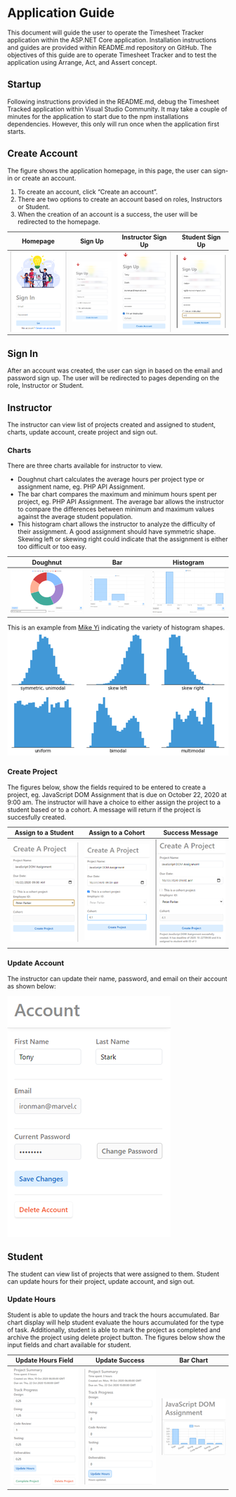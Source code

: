 ﻿# Application Guide
This document will guide the user to operate the Timesheet Tracker application within the ASP.NET Core application. Installation instructions and guides are provided within README.md repository on GitHub. The objectives of this guide are to operate Timesheet Tracker and to test the application using Arrange, Act, and Assert concept.

## Startup
Following instructions provided in the README.md, debug the Timesheet Tracked application within Visual Studio Community. It may take a couple of minutes for the application to start due to the npm installations dependencies. However, this only will run once when the application first starts. 

## Create Account
The figure shows the application homepage, in this page, the user can sign-in or create an account. 
1. To create an account, click “Create an account”.
2. There are two options to create an account based on roles, Instructors or Student.
3. When the creation of an account is a success, the user will be redirected to the homepage. 

| Homepage  | Sign Up | Instructor Sign Up  | Student Sign Up |
| ------------- | ------------- | ------------- | ------------- |
| ![homepage](Screenshots/homepage.PNG) | ![signup](Screenshots/signup.PNG) | ![instructor signup](Screenshots/instructor_signup.PNG) | ![student signup](Screenshots/student_signup.PNG) |

## Sign In

After an account was created, the user can sign in based on the email and password sign up. The user will be redirected to pages depending on the role, Instructor or Student. 

## Instructor

The instructor can view list of projects created and assigned to student, charts, update account, create project and sign out. 

### Charts

There are three charts available for instructor to view.
- Doughnut chart calculates the average hours per project type or assignment name, eg. PHP API Assignment.
- The bar chart compares the maximum and minimum hours spent per project, eg. PHP API Assignment. The average bar allows the instructor to compare the differences between minimum and maximum values against the average student population. 
- This histogram chart allows the instructor to analyze the difficulty of their assignment. A good assignment should have symmetric shape. Skewing left or skewing right could indicate that the assignment is either too difficult or too easy. 

| Doughnut  | Bar | Histogram |
| ------------- | ------------- | ------------- |
| ![doughnut](Screenshots/doughnut_chart.PNG)  | ![bar](Screenshots/bar_chart.PNG)  | ![histogram](Screenshots/Histogram_Chart.PNG) |

This is an example from [Mike Yi](https://chartio.com/learn/charts/histogram-complete-guide/) indicating the variety of histogram shapes.
![histogram variety](Screenshots/histogram-variaties.png)

### Create Project

The figures below, show the fields required to be entered to create a project, eg. JavaScript DOM Assignment that is due on October 22, 2020 at 9:00 am. The instructor will have a choice to either assign the project to a student based or to a cohort. A message will return if the project is succesfully created. 

| Assign to a Student  | Assign to a Cohort | Success Message |
| ------------- | ------------- | ------------- |
| ![To a Student](Screenshots/create_project_individual.PNG)  | ![To a Cohort](Screenshots/create_project_cohort.PNG)  | ![Project Success Message](Screenshots/create_project_success.PNG) |

### Update Account

The instructor can update their name, password, and email on their account as shown below:

![Update Account](Screenshots/update_account.PNG)
 
## Student

The student can view list of projects that were assigned to them. Student can update hours for their project, update account, and sign out. 

### Update Hours

Student is able to update the hours and track the hours accumulated. Bar chart display will help student evaluate the hours accumulated for the type of task. Additionally, student is able to mark the project as completed and archive the project using delete project button. The figures below show the input fields and chart available for student.

| Update Hours Field  | Update Success | Bar Chart |
| ------------- | ------------- | ------------- |
| ![Update Hours Field](Screenshots/student_update_hours.PNG)  | ![Update Hours Success](Screenshots/updated_hours_success.PNG)  | ![Student Hours Chart](Screenshots/student_hours_chart.PNG) |



